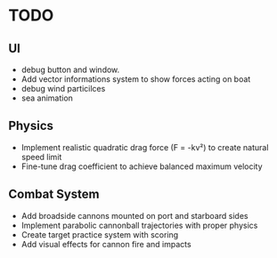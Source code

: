 # TODO


## UI
- debug button and window.
- Add vector informations system to show forces acting on boat
- debug wind particilces
- sea animation


## Physics
- Implement realistic quadratic drag force (F = -kv²) to create natural speed limit
- Fine-tune drag coefficient to achieve balanced maximum velocity


## Combat System
- Add broadside cannons mounted on port and starboard sides
- Implement parabolic cannonball trajectories with proper physics
- Create target practice system with scoring
- Add visual effects for cannon fire and impacts